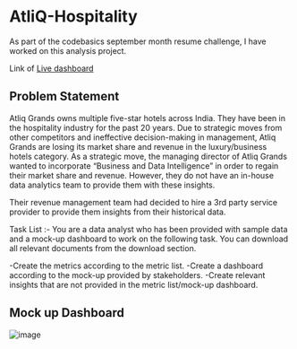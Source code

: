 # AtliQ-Hospitality
As part of the codebasics september month resume challenge, I have worked on this analysis project.

Link of [Live dashboard](https://app.powerbi.com/groups/me/reports/5b7a9177-a69f-4599-9dc0-1258e3bdf15b/ReportSection?experience=power-bi)

## Problem Statement 
Atliq Grands owns multiple five-star hotels across India. They have been in the hospitality industry for the past 20 years. Due to strategic moves from other competitors and ineffective decision-making in management, Atliq Grands are losing its market share and revenue in the luxury/business hotels category. As a strategic move, the managing director of Atliq Grands wanted to incorporate “Business and Data Intelligence” in order to regain their market share and revenue. However, they do not have an in-house data analytics team to provide them with these insights.

Their revenue management team had decided to hire a 3rd party service provider to provide them insights from their historical data.

Task List :-
You are a data analyst who has been provided with sample data and a mock-up dashboard to work on the following task. You can download all relevant documents from the download section.

-Create the metrics according to the metric list.
-Create a dashboard according to the mock-up provided by stakeholders.
-Create relevant insights that are not provided in the metric list/mock-up dashboard.

## Mock up Dashboard 
![image](https://github.com/gurucharan-eng/AtliQ-Hospitality/assets/74007018/c3f75f84-e3da-479c-895e-3ad0cf6c7db5)


